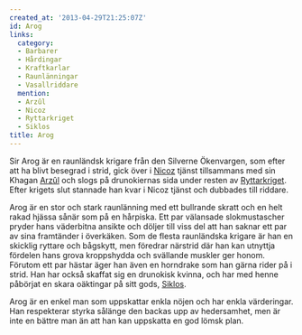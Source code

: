 ```yaml
---
created_at: '2013-04-29T21:25:07Z'
id: Arog
links:
  category:
  - Barbarer
  - Hårdingar
  - Kraftkarlar
  - Raunlänningar
  - Vasallriddare
  mention:
  - Arzûl
  - Nicoz
  - Ryttarkriget
  - Siklos
title: Arog
---
```


Sir Arog är en raunländsk krigare från den Silverne Ökenvargen, som efter att ha blivt besegrad i
strid, gick över i [Nicoz] tjänst tillsammans med sin Khagan [Arzûl] och slogs på drunokiernas sida
under resten av [Ryttarkriget]. Efter krigets slut stannade han kvar i Nicoz tjänst och dubbades
till riddare.

Arog är en stor och stark raunlänning med ett bullrande skratt och en helt rakad hjässa sånär som på
en hårpiska. Ett par välansade slokmustascher pryder hans väderbitna ansikte och döljer till viss
del att han saknar ett par av sina framtänder i överkäken. Som de flesta raunländska krigare är han
en skicklig ryttare och bågskytt, men föredrar närstrid där han kan utnyttja fördelen hans grova
kroppshydda och svällande muskler ger honom. Förutom ett par hästar äger han även en horndrake som
han gärna rider på i strid. Han har också skaffat sig en drunokisk kvinna, och har med henne
påbörjat en skara oäktingar på sitt gods, [Siklos].

Arog är en enkel man som uppskattar enkla nöjen och har enkla värderingar. Han respekterar styrka
sålänge den backas upp av hedersamhet, men är inte en bättre man än att han kan uppskatta en god
lömsk plan.

  [Nicoz]: Nicoz
  [Arzûl]: Arzûl
  [Ryttarkriget]: Ryttarkriget
  [Siklos]: Siklos